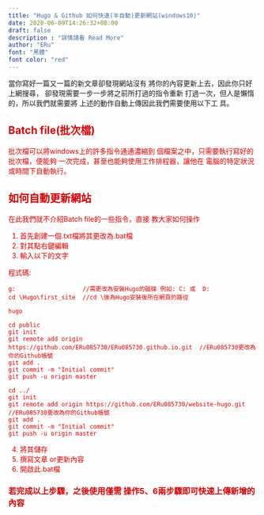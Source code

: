 ```yaml
---
title: "Hugo & Github 如何快速(半自動)更新網站(windows10)"
date: 2020-06-09T14:26:32+08:00
draft: false
description : "詳情請看 Read More"
author: "ERu"
font: "黑體"
font color: "red"
---
```


當你寫好一篇又一篇的新文章卻發現網站沒有
將你的內容更新上去，因此你只好上網搜尋，
卻發現需要一步一步將之前所打過的指令重新
打過一次，但人是懶惰的，所以我們就需要將
上述的動作自動上傳因此我們需要使用以下工
具。

## <font color="#dd0000">Batch file(批次檔)

批次檔可以將windows上的許多指令通通濃縮到
個檔案之中，只需要執行寫好的批次檔，便能夠
一次完成，甚至也能夠使用工作排程器，讓他在
電腦的特定狀況或時間下自動執行。

## <font color="#dd0000">如何自動更新網站

在此我們就不介紹Batch file的一些指令，直接
教大家如何操作

1. 首先創建一個.txt檔將其更改為.bat檔
2. 對其點右鍵編輯
3. 輸入以下的文字

程式碼:

	g:                   //需更改為安裝Hugo的磁碟 例如: C: 或  D:
	cd \Hugo\first_site  //cd \後為Hugo安裝後所在網頁的路徑

	hugo

	cd public
	git init
	git remote add origin https://github.com/ERu085730/ERu085730.github.io.git  //ERu085730更改為你的Github帳號
	git add .
	git commit -m "Initial commit"
	git push -u origin master

	cd ../
	git init
	git remote add origin https://github.com/ERu085730/website-hugo.git  //ERu085730更改為你的Github帳號
	git add .
	git commit -m "Initial commit"
	git push -u origin master


4. 將其儲存
5. 撰寫文章 or更新內容
6. 開啟此.bat檔

### <font color="#dd0000">若完成以上步驟，之後使用僅需 操作5、6兩步驟即可快速上傳新增的內容